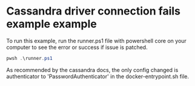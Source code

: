 # Cassandra driver connection fails example example

To run this example, run the runner.ps1 file with powershell core on your computer to see the error or success if issue is patched.

``` powershell
pwsh .\runner.ps1
```

As recommended by the cassandra docs, the only config changed is authenticator to 'PasswordAuthenticator' in the docker-entrypoint.sh file.
